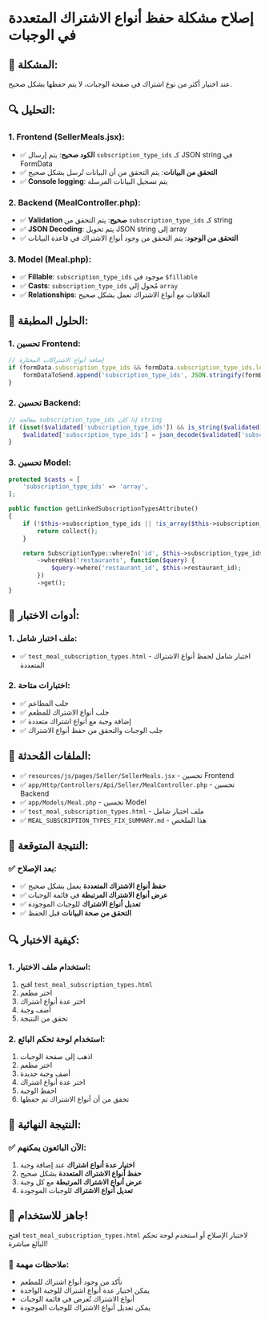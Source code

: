 # إصلاح مشكلة حفظ أنواع الاشتراك المتعددة في الوجبات

## 🚨 **المشكلة:**
عند اختيار أكثر من نوع اشتراك في صفحة الوجبات، لا يتم حفظها بشكل صحيح.

## 🔍 **التحليل:**

### **1. Frontend (SellerMeals.jsx):**
- ✅ **الكود صحيح**: يتم إرسال `subscription_type_ids` كـ JSON string في FormData
- ✅ **التحقق من البيانات**: يتم التحقق من أن البيانات تُرسل بشكل صحيح
- ✅ **Console logging**: يتم تسجيل البيانات المرسلة

### **2. Backend (MealController.php):**
- ✅ **Validation صحيح**: يتم التحقق من `subscription_type_ids` كـ string
- ✅ **JSON Decoding**: يتم تحويل JSON string إلى array
- ✅ **التحقق من الوجود**: يتم التحقق من وجود أنواع الاشتراك في قاعدة البيانات

### **3. Model (Meal.php):**
- ✅ **Fillable**: `subscription_type_ids` موجود في `$fillable`
- ✅ **Casts**: `subscription_type_ids` مُحول إلى `array`
- ✅ **Relationships**: العلاقات مع أنواع الاشتراك تعمل بشكل صحيح

## 🔧 **الحلول المطبقة:**

### **1. تحسين Frontend:**
```javascript
// إضافة أنواع الاشتراكات المختارة
if (formData.subscription_type_ids && formData.subscription_type_ids.length > 0) {
    formDataToSend.append('subscription_type_ids', JSON.stringify(formData.subscription_type_ids));
}
```

### **2. تحسين Backend:**
```php
// معالجة subscription_type_ids إذا كان string
if (isset($validated['subscription_type_ids']) && is_string($validated['subscription_type_ids'])) {
    $validated['subscription_type_ids'] = json_decode($validated['subscription_type_ids'], true) ?? [];
}
```

### **3. تحسين Model:**
```php
protected $casts = [
    'subscription_type_ids' => 'array',
];

public function getLinkedSubscriptionTypesAttribute()
{
    if (!$this->subscription_type_ids || !is_array($this->subscription_type_ids)) {
        return collect();
    }

    return SubscriptionType::whereIn('id', $this->subscription_type_ids)
        ->whereHas('restaurants', function($query) {
            $query->where('restaurant_id', $this->restaurant_id);
        })
        ->get();
}
```

## 🧪 **أدوات الاختبار:**

### **1. ملف اختبار شامل:**
- ✅ `test_meal_subscription_types.html` - اختبار شامل لحفظ أنواع الاشتراك المتعددة

### **2. اختبارات متاحة:**
- ✅ جلب المطاعم
- ✅ جلب أنواع الاشتراك للمطعم
- ✅ إضافة وجبة مع أنواع اشتراك متعددة
- ✅ جلب الوجبات والتحقق من حفظ أنواع الاشتراك

## 📝 **الملفات المُحدثة:**
- ✅ `resources/js/pages/Seller/SellerMeals.jsx` - تحسين Frontend
- ✅ `app/Http/Controllers/Api/Seller/MealController.php` - تحسين Backend
- ✅ `app/Models/Meal.php` - تحسين Model
- ✅ `test_meal_subscription_types.html` - ملف اختبار شامل
- ✅ `MEAL_SUBSCRIPTION_TYPES_FIX_SUMMARY.md` - هذا الملخص

## 🎯 **النتيجة المتوقعة:**

### ✅ **بعد الإصلاح:**
- ✅ **حفظ أنواع الاشتراك المتعددة** يعمل بشكل صحيح
- ✅ **عرض أنواع الاشتراك المرتبطة** في قائمة الوجبات
- ✅ **تعديل أنواع الاشتراك** للوجبات الموجودة
- ✅ **التحقق من صحة البيانات** قبل الحفظ

## 🔍 **كيفية الاختبار:**

### **1. استخدام ملف الاختبار:**
1. افتح `test_meal_subscription_types.html`
2. اختر مطعم
3. اختر عدة أنواع اشتراك
4. أضف وجبة
5. تحقق من النتيجة

### **2. استخدام لوحة تحكم البائع:**
1. اذهب إلى صفحة الوجبات
2. اختر مطعم
3. أضف وجبة جديدة
4. اختر عدة أنواع اشتراك
5. احفظ الوجبة
6. تحقق من أن أنواع الاشتراك تم حفظها

## 🚀 **النتيجة النهائية:**

### ✅ **الآن البائعون يمكنهم:**
1. **اختيار عدة أنواع اشتراك** عند إضافة وجبة
2. **حفظ أنواع الاشتراك المتعددة** بشكل صحيح
3. **عرض أنواع الاشتراك المرتبطة** مع كل وجبة
4. **تعديل أنواع الاشتراك** للوجبات الموجودة

## 🎉 **جاهز للاستخدام!**

افتح `test_meal_subscription_types.html` لاختبار الإصلاح أو استخدم لوحة تحكم البائع مباشرة!

### 📝 **ملاحظات مهمة:**
- تأكد من وجود أنواع اشتراك للمطعم
- يمكن اختيار عدة أنواع اشتراك للوجبة الواحدة
- أنواع الاشتراك تُعرض في قائمة الوجبات
- يمكن تعديل أنواع الاشتراك للوجبات الموجودة
